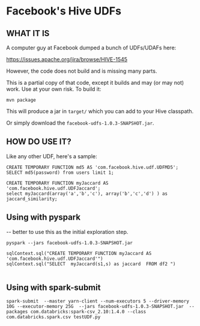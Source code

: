 Facebook's Hive UDFs
==================


## WHAT IT IS

A computer guy at Facebook dumped a bunch of UDFs/UDAFs here:

https://issues.apache.org/jira/browse/HIVE-1545

However, the code does not build and is missing many parts.

This is a partial copy of that code, except it builds and may (or may not) work. Use at your own risk. To build it:

```
mvn package
```

This will produce a jar in `target/` which you can add to your Hive classpath.

Or simply download the `facebook-udfs-1.0.3-SNAPSHOT.jar`.

## HOW DO USE IT?

Like any other UDF, here's a sample:

```
CREATE TEMPORARY FUNCTION md5 AS 'com.facebook.hive.udf.UDFMD5';
SELECT md5(password) from users limit 1;
```
```
CREATE TEMPORARY FUNCTION myJaccard AS 'com.facebook.hive.udf.UDFJaccard';
select myJaccard(array('a','b','c'), array('b','c','d') ) as jaccard_similarity;
```

## Using with pyspark   
-- better to use this as the initial exploration step.

```
pyspark --jars facebook-udfs-1.0.3-SNAPSHOT.jar
```

```
sqlContext.sql("CREATE TEMPORARY FUNCTION myJaccard AS 'com.facebook.hive.udf.UDFJaccard'")
sqlContext.sql("SELECT  myJaccard(s1,s) as jaccard  FROM df2 ")


```
## Using with spark-submit 

```
spark-submit  --master yarn-client --num-executors 5 --driver-memory 10G --executor-memory 25G  --jars facebook-udfs-1.0.3-SNAPSHOT.jar  --packages com.databricks:spark-csv_2.10:1.4.0 --class com.databricks.spark.csv testUDF.py
```


